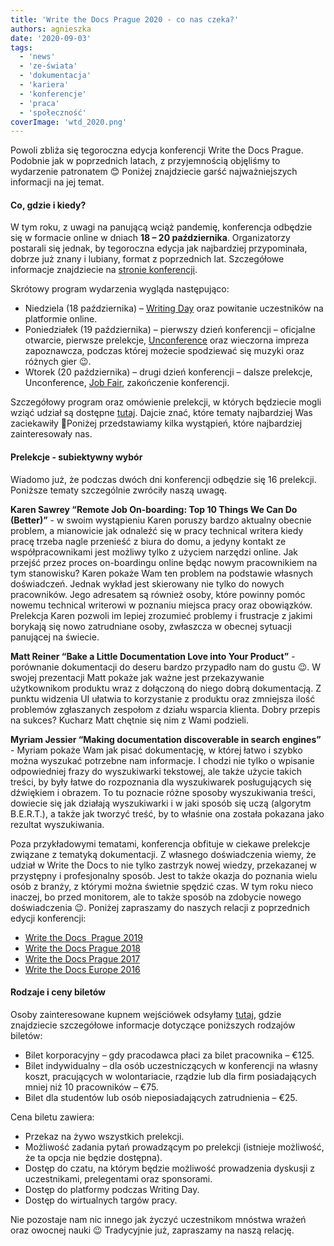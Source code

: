 ```yaml
---
title: 'Write the Docs Prague 2020 - co nas czeka?'
authors: agnieszka
date: '2020-09-03'
tags:
  - 'news'
  - 'ze-świata'
  - 'dokumentacja'
  - 'kariera'
  - 'konferencje'
  - 'praca'
  - 'społeczność'
coverImage: 'wtd_2020.png'
---
```


Powoli zbliża się tegoroczna edycja konferencji Write the Docs Prague. Podobnie
jak w poprzednich latach, z przyjemnością objęliśmy to wydarzenie patronatem 😊
Poniżej znajdziecie garść najważniejszych informacji na jej temat.

<!--truncate-->

#### Co, gdzie i kiedy?

W tym roku, z uwagi na panującą wciąż pandemię, konferencja odbędzie się w
formacie online w dniach **18 – 20 października**. Organizatorzy postarali się
jednak, by tegoroczna edycja jak najbardziej przypominała, dobrze już znany i
lubiany, format z poprzednich lat. Szczegółowe informacje znajdziecie na
[stronie konferencji](https://www.writethedocs.org/conf/prague/2020/).

Skrótowy program wydarzenia wygląda następująco:

- Niedziela (18 października) –
  [Writing Day](https://www.writethedocs.org/conf/prague/2020/writing-day/) oraz
  powitanie uczestników na platformie online.
- Poniedziałek (19 października) – pierwszy dzień konferencji – oficjalne
  otwarcie, pierwsze prelekcje,
  [Unconference](https://www.writethedocs.org/conf/prague/2020/unconference/)
  oraz wieczorna impreza zapoznawcza, podczas której możecie spodziewać się
  muzyki oraz różnych gier 😉.
- Wtorek (20 października) – drugi dzień konferencji – dalsze prelekcje,
  Unconference,
  [Job Fair](https://www.writethedocs.org/conf/prague/2020/job-fair/),
  zakończenie konferencji.

Szczegółowy program oraz omówienie prelekcji, w których będziecie mogli wziąć
udział są dostępne
[tutaj](https://www.writethedocs.org/conf/prague/2020/schedule/). Dajcie znać,
które tematy najbardziej Was zaciekawiły 🙂Poniżej przedstawiamy kilka
wystąpień, które najbardziej zainteresowały nas.

#### Prelekcje - subiektywny wybór

Wiadomo już, że podczas dwóch dni konferencji odbędzie się 16 prelekcji.
Poniższe tematy szczególnie zwróciły naszą uwagę.

**Karen Sawrey “Remote Job On-boarding: Top 10 Things We Can Do (Better)”** - w
swoim wystąpieniu Karen poruszy bardzo aktualny obecnie problem, a mianowicie
jak odnaleźć się w pracy technical writera kiedy pracę trzeba nagle przenieść z
biura do domu, a jedyny kontakt ze współpracownikami jest możliwy tylko z
użyciem narzędzi online. Jak przejść przez proces on-boardingu online będąc
nowym pracownikiem na tym stanowisku? Karen pokaże Wam ten problem na podstawie
własnych doświadczeń. Jednak wykład jest skierowany nie tylko do nowych
pracowników. Jego adresatem są również osoby, które powinny pomóc nowemu
technical writerowi w poznaniu miejsca pracy oraz obowiązków. Prelekcja Karen
pozwoli im lepiej zrozumieć problemy i frustracje z jakimi borykają się nowo
zatrudniane osoby, zwłaszcza w obecnej sytuacji panującej na świecie.

**Matt Reiner “Bake a Little Documentation Love into Your Product”** -
porównanie dokumentacji do deseru bardzo przypadło nam do gustu 😉. W swojej
prezentacji Matt pokaże jak ważne jest przekazywanie użytkownikom produktu wraz
z dołączoną do niego dobrą dokumentacją. Z punktu widzenia UI ułatwia to
korzystanie z produktu oraz zmniejsza ilość problemów zgłaszanych zespołom z
działu wsparcia klienta. Dobry przepis na sukces? Kucharz Matt chętnie się nim z
Wami podzieli.

**Myriam Jessier “Making documentation discoverable in search engines”** -
Myriam pokaże Wam jak pisać dokumentację, w której łatwo i szybko można wyszukać
potrzebne nam informacje. I chodzi nie tylko o wpisanie odpowiedniej frazy do
wyszukiwarki tekstowej, ale także użycie takich treści, by były łatwe do
rozpoznania dla wyszukiwarek posługujących się dźwiękiem i obrazem. To tu
poznacie różne sposoby wyszukiwania treści, dowiecie się jak działają
wyszukiwarki i w jaki sposób się uczą (algorytm B.E.R.T.), a także jak tworzyć
treść, by to właśnie ona została pokazana jako rezultat wyszukiwania.

Poza przykładowymi tematami, konferencja obfituje w ciekawe prelekcje związane z
tematyką dokumentacji. Z własnego doświadczenia wiemy, że udział w Write the
Docs to nie tylko zastrzyk nowej wiedzy, przekazanej w przystępny i
profesjonalny sposób. Jest to także okazja do poznania wielu osób z branży, z
którymi można świetnie spędzić czas. W tym roku nieco inaczej, bo przed
monitorem, ale to także sposób na zdobycie nowego doświadczenia 😉. Poniżej
zapraszamy do naszych relacji z poprzednich edycji konferencji:

- [Write the Docs  Prague 2019](http://techwriter.pl/nasza-relacja-z-write-the-docs-prague-2019/)
- [Write the Docs Prague 2018](http://techwriter.pl/write-the-docs-prague-2018-relacja/)
- [Write the Docs Prague 2017](http://techwriter.pl/write-the-docs-prague-2017-relacja/)
- [Write the Docs Europe 2016](http://techwriter.pl/write-the-docs-europe-2016-relacja/)

#### Rodzaje i ceny biletów

Osoby zainteresowane kupnem wejściówek odsyłamy
[tutaj](https://www.writethedocs.org/conf/prague/2020/tickets/), gdzie
znajdziecie szczegółowe informacje dotyczące poniższych rodzajów biletów:

- Bilet korporacyjny – gdy pracodawca płaci za bilet pracownika – €125.
- Bilet indywidualny – dla osób uczestniczących w konferencji na własny koszt,
  pracujących w wolontariacie, rządzie lub dla firm posiadających mniej niż 10
  pracowników – €75.
- Bilet dla studentów lub osób nieposiadających zatrudnienia – €25.

Cena biletu zawiera:

- Przekaz na żywo wszystkich prelekcji.
- Możliwość zadania pytań prowadzącym po prelekcji (istnieje możliwość, że ta
  opcja nie będzie dostępna).
- Dostęp do czatu, na którym będzie możliwość prowadzenia dyskusji z
  uczestnikami, prelegentami oraz sponsorami.
- Dostęp do platformy podczas Writing Day.
- Dostęp do wirtualnych targów pracy.

Nie pozostaje nam nic innego jak życzyć uczestnikom mnóstwa wrażeń oraz owocnej
nauki 😉 Tradycyjnie już, zapraszamy na naszą relację.
